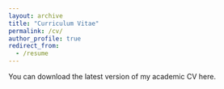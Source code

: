 ```yaml
---
layout: archive
title: "Curriculum Vitae"
permalink: /cv/
author_profile: true
redirect_from:
  - /resume
---
```

You can download the latest version of my academic CV here.

